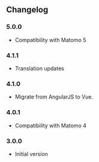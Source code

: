 ## Changelog

### 5.0.0

- Compatibility with Matomo 5

### 4.1.1

- Translation updates

### 4.1.0

- Migrate from AngularJS to Vue.

### 4.0.1

- Compatibility with Matomo 4

### 3.0.0

- Initial version
